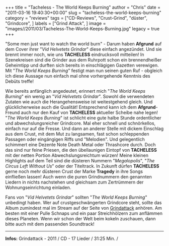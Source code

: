 +++
title = "Tacheless - The World Keeps Burning"
author = "Chris"
date = "2011-03-16 19:40:30+00:00"
slug = "tacheless-the-world-keeps-burning"
category = "reviews"
tags = ["CD-Reviews", "Crust-Grind", "düster", "Grindcore", ]
labels = ["Grind Attack", ]
image = "images//2011/03/Tacheless-The-World-Keeps-Burning.jpg"
legacy = true
+++

"Some men just want to watch the world burn" - Darum haben **Afgrund** auf dem Cover ihrer "_Vid Helvetets Grindar_" diese einfach angezündet. Und sie brennt immer noch, wie uns **TACHELESS** eindrucksvoll mitteilen!
In Szenekreisen sind die Grinder aus dem Ruhrpott schon ein brennendheißer Geheimtipp und durften sich bereits in einschlägigen Gazetten verewigen. Mit "_The World Keeps Burning_" festigt man nun seinen guten Ruf - obgleich ich diese Aussage nun einfach mal ohne vorhergehende Kenntnis des Debüts treffe!

Wie bereits anfänglich angedeutet, erinnert mich "_The World Keeps Burning_" ein wenig an "_Vid Helvetets Grindar_". Sowohl die verwendeten Zutaten wie auch die Herangehensweise ist weitestgehend gleich. Und glücklicherweise auch die Qualität! Entsprechend kann ich dem **Afgrund**-Freund auch nur den Kauf von **TACHELESS** aktueller Scheibe nahe legen!
"_The World Keeps Burning_" ist schlicht eine gute halbe Stunde ordentlicher und abwechslungsreicher Grindcore. Mal eher schnell und schnörkellos, einfach nur auf die Fresse. Und dann an anderer Stelle mit dickem Einschlag aus dem Crust, mit dem Mut zu langsamen, fast schon schleppenden Passagen oder eingängigen Riffs und "Melodien". Und gelegentlich schimmert eine Dezente Note Death Metal oder Thrashcore durch. Doch das sind nur feine Priesen, die den übellaunigen Eintopf von **TACHELESS** mit der netten Portion Abwechslungsreichtum würzen!
Meine kleinen Highlights auf dem Teil sind die düsteren Nummern "_Megalopolis_", "_The Circus Left Without Us_" oder der Titeltrack. In Zukunft dürfen **TACHELESS** gerne noch mehr düsteren Crust der Marke **Tragedy** in ihre Songs einfließen lassen! Auch wenn die puren Grindnummern den genannten Liedern in nichts nachstehen und gleichsam zum Zertrümmern der Wohnungseinrichtung einladen.

Fans von "_Vid Helvetets Grindar_" sollten "_The World Keeps Burning_" unbedingt haben. Wer auf crustgeschwängerten Grindcore steht, sollte das Album zumindest mal im Stream auf der Seite von <a href="http://www.grindattack.de/">Grindattack</a> anhören. Am besten mit einer Pulle Schnaps und ein paar Streichhölzern zum anflämmen dieses Planeten. Wenn wir schon der Welt beim kokeln zuschauen, dann  bitte auch mit dem passenden Soundtrack!





---
**Infos:**
Grindattack - 2011 / 
CD - 17 Lieder / 31:25 Min. / 

